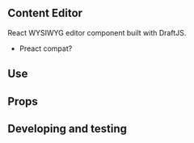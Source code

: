 ## Content Editor
React WYSIWYG editor component built with DraftJS.

- Preact compat?

## Use

## Props

## Developing and testing

